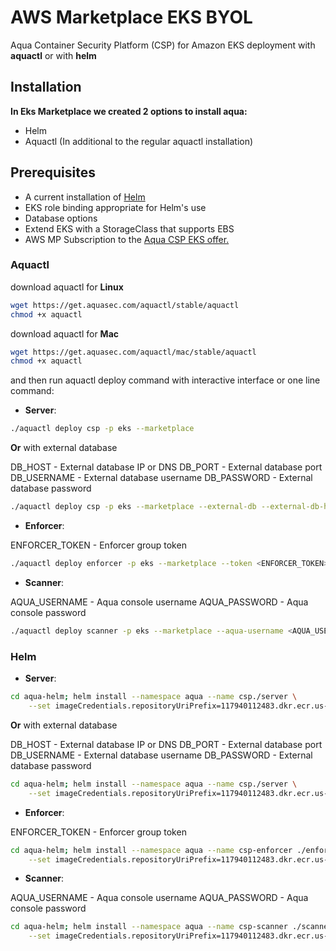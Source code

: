 # AWS Marketplace EKS BYOL

Aqua Container Security Platform (CSP) for Amazon EKS deployment with **aquactl** or with **helm**

## Installation

**In Eks Marketplace we created 2 options to install aqua:**
* Helm
* Aquactl (In additional to the regular aquactl installation)

## Prerequisites

* A current installation of [Helm](https://helm.sh/)
* EKS role binding appropriate for Helm's use
* Database options
* Extend EKS with a StorageClass that supports EBS
* AWS MP Subscription to the [Aqua CSP EKS offer.](https://aws.amazon.com/marketplace/pp/B07KCNBW7B)

### Aquactl

download aquactl for **Linux**

```bash
wget https://get.aquasec.com/aquactl/stable/aquactl
chmod +x aquactl
```

download aquactl for **Mac**

```bash
wget https://get.aquasec.com/aquactl/mac/stable/aquactl
chmod +x aquactl
```

and then run aquactl deploy command with interactive interface or one line command:

* **Server**:
```bash
./aquactl deploy csp -p eks --marketplace
```

**Or** with external database

DB_HOST - External database IP or DNS
DB_PORT - External database port
DB_USERNAME - External database username
DB_PASSWORD - External database password

```bash
./aquactl deploy csp -p eks --marketplace --external-db --external-db-host <DB_HOST> --external-db-port <DB_PORT> --external-db-username <DB_USERNAME> --external-db-password <DB_PASSWORD>
```

* **Enforcer**:

ENFORCER_TOKEN - Enforcer group token

```bash
./aquactl deploy enforcer -p eks --marketplace --token <ENFORCER_TOKEN>
```

* **Scanner**:

AQUA_USERNAME - Aqua console username
AQUA_PASSWORD - Aqua console password

```bash
./aquactl deploy scanner -p eks --marketplace --aqua-username <AQUA_USERNAME> --aqua-password <AQUA_PASSWORD>
```

### Helm

* **Server**:
```bash
cd aqua-helm; helm install --namespace aqua --name csp./server \
    --set imageCredentials.repositoryUriPrefix=117940112483.dkr.ecr.us-east-1.amazonaws.com/62da55d2-e19f-4d6d-b78f-4957796d2480/cg-4171980317,imageCredentials.registry=117940112483.dkr.ecr.us-east-1.amazonaws.com/62da55d2-e19f-4d6d-b78f-4957796d2480/cg-4171980317,imageCredentials.create=false,imageCredentials.use=false,db.image.repository=marketplace-database,db.image.tag=4.2.19233-latest,db.persistence.storageClass=gp2,gate.image.repository=marketplace-gateway,gate.image.tag=4.2.19233-latest,web.image.repository=marketplace-console,web.image.tag=4.2.19233-latest,web.service.type=LoadBalancer
```

**Or** with external database

DB_HOST - External database IP or DNS
DB_PORT - External database port
DB_USERNAME - External database username
DB_PASSWORD - External database password

```bash
cd aqua-helm; helm install --namespace aqua --name csp./server \
    --set imageCredentials.repositoryUriPrefix=117940112483.dkr.ecr.us-east-1.amazonaws.com/62da55d2-e19f-4d6d-b78f-4957796d2480/cg-4171980317,imageCredentials.registry=117940112483.dkr.ecr.us-east-1.amazonaws.com/62da55d2-e19f-4d6d-b78f-4957796d2480/cg-4171980317,imageCredentials.create=false,imageCredentials.use=false,db.external.enabled=true,db.external.name=scalock,db.external.host=<DB_HOST>,db.external.port=<DB_PORT>,db.external.user=<DB_USER>,db.external.password=<DB_PASSWORD>,db.external.auditName=slk_audit,db.external.auditHost=<DB_HOST>,db.external.auditPort=<DB_PORT>,db.external.auditUser=<DB_USER>,db.external.auditPassword=<DB_PASSWORD>,gate.image.repository=marketplace-gateway,gate.image.tag=4.2.19233-latest,web.image.repository=marketplace-console,web.image.tag=4.2.19233-latest,web.service.type=LoadBalancer
```

* **Enforcer**:

ENFORCER_TOKEN - Enforcer group token

```bash
cd aqua-helm; helm install --namespace aqua --name csp-enforcer ./enforcer \
    --set imageCredentials.repositoryUriPrefix=117940112483.dkr.ecr.us-east-1.amazonaws.com/62da55d2-e19f-4d6d-b78f-4957796d2480/cg-4171980317,imageCredentials.registry=117940112483.dkr.ecr.us-east-1.amazonaws.com/62da55d2-e19f-4d6d-b78f-4957796d2480/cg-4171980317,imageCredentials.create=false,imageCredentials.use=false,enforcerToken=<TOKEN>,gate.host=csp-gateway-svc,image.repository=marketplace-enforcer,image.tag=4.2.19233-latest
```

* **Scanner**:

AQUA_USERNAME - Aqua console username
AQUA_PASSWORD - Aqua console password

```bash
cd aqua-helm; helm install --namespace aqua --name csp-scanner ./scanner \
    --set imageCredentials.repositoryUriPrefix=117940112483.dkr.ecr.us-east-1.amazonaws.com/62da55d2-e19f-4d6d-b78f-4957796d2480/cg-4171980317,image.repository=marketplace-scanner,image.tag=4.2.19233-latest,user=<AQUA_USERNAME>,password=<AQUA_PASSWORD>,serviceAccount=csp-sa,server.serviceName=csp-console-svc
```
